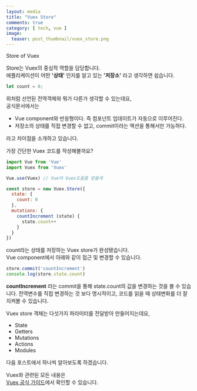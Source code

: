 ```yaml
---
layout: media
title: "Vuex Store"
comments: true
category: [ tech, vue ]
image:
  teaser: post_thumbnail/vuex_store.png
---
```


Store of Vuex

Store는 Vuex의 중심적 역할을 담당합니다.  
애플리케이션이 어떤 **'상태'** 인지를 알고 있는 **'저장소'** 라고 생각하면 쉽습니다.  

```js
let count = 0;
```

위처럼 선언된 전역객체와 뭐가 다른가 생각할 수 있는데요,  
공식문서에서는  

- Vue component와 반응형이다. 즉 컴포넌트 업데이트가 자동으로 이루어진다.  
- 저장소의 상태를 직접 변경할 수 없고, commit이라는 액션을 통해서만 가능하다.  

라고 차이점을 소개하고 있습니다.  

가장 간단한 Vuex 코드를 작성해볼까요?

```js
import Vue from 'Vue'
import Vuex from 'Vuex'

Vue.use(Vuex) // Vue야 Vuex도움좀 받을게

const store = new Vuex.Store({
  state: {
    count: 0
  },
  mutations: {
    countIncrement (state) {
      state.count++
    }
  }
})
```

count라는 상태를 저장하는 Vuex store가 완성됐습니다.  
Vue component에서 아래와 같이 접근 및 변경할 수 있습니다.


```js
store.commit('countIncrement')
console.log(store.state.count)
```

**countIncrement** 라는 commit을 통해 state.count의 값을 변경하는 것을 볼 수 있습니다. 전역변수를 직접 변경하는 것 보다 명시적이고, 코드를 읽을 때 상태변화를 더 잘 지켜볼 수 있습니다.  

Vuex store 객체는 다섯가지 파라미터를 전달받아 만들어지는데요,

- State
- Getters
- Mutations
- Actions
- Modules

다음 포스트에서 하나씩 알아보도록 하겠습니다.

Vuex와 관련된 모든 내용은  
[Vuex 공식 가이드](https://vuex.vuejs.org/kr/guide/)에서 확인할 수 있습니다.  
